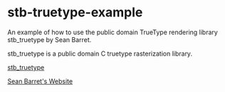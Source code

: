 stb-truetype-example
====================

An example of how to use the public domain TrueType rendering library stb_truetype by Sean Barret.

stb_truetype is a public domain C truetype rasterization library.

[stb_truetype](http://nothings.org/stb/stb_truetype.h)

[Sean Barret's Website](http://nothings.org)

